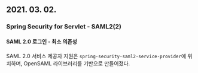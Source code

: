 ## 2021. 03. 02.

### Spring Security for Servlet - SAML2(2)

#### SAML 2.0  로그인 - 최소 의존성

SAML 2.0 서비스 제공자 지원은 `spring-security-saml2-service-provider`에 위치하며, OpenSAML 라이브러리를 기반으로 만들어졌다.

